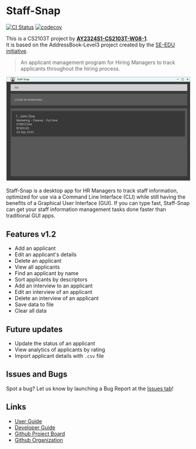 # Staff-Snap

[![CI Status](https://github.com/AY2324S1-CS2103T-W08-1/tp/actions/workflows/gradle.yml/badge.svg)](https://github.com/AY2324S1-CS2103T-W08-1/tp/actions)
[![codecov](https://codecov.io/gh/AY2324S1-CS2103T-W08-1/tp/graph/badge.svg?token=7PPPGQNQFE)](https://codecov.io/gh/AY2324S1-CS2103T-W08-1/tp)

This is a CS2103T project by [**AY2324S1-CS2103T-W08-1**](https://github.com/orgs/AY2324S1-CS2103T-W08-1/people).<br>
It is based on the AddressBook-Level3 project created by the [SE-EDU initiative](https://se-education.org).

> An applicant management program for Hiring Managers to track applicants throughout the hiring process.

![Ui](docs/images/readme/Ui.png)

Staff-Snap is a desktop app for HR Managers to track staff information, optimized for use via a Command Line Interface (CLI) while still having the benefits of a Graphical User Interface (GUI). If you can type fast, Staff-Snap can get your staff information management tasks done faster than traditional GUI apps.

## Features v1.2
* Add an applicant
* Edit an applicant's details
* Delete an applicant
* View all applicants
* Find an applicant by name
* Sort applicants by descriptors
* Add an interview to an applicant
* Edit an interview of an applicant
* Delete an interview of an applicant
* Save data to file
* Clear all data

## Future updates
* Update the status of an applicant
* View analytics of applicants by rating
* Import applicant details with `.csv` file

## Issues and Bugs
Spot a bug? Let us know by launching a Bug Report at the [Issues tab](https://github.com/AY2324S1-CS2103T-W08-1/tp/issues)!

## Links
- [User Guide](https://ay2324s1-cs2103t-w08-1.github.io/tp/UserGuide.html)
- [Developer Guide](https://ay2324s1-cs2103t-w08-1.github.io/tp/DeveloperGuide.html)
- [Github Project Board](https://github.com/orgs/AY2324S1-CS2103T-W08-1/projects/1)
- [Github Organization](https://github.com/orgs/AY2324S1-CS2103T-W08-1)
